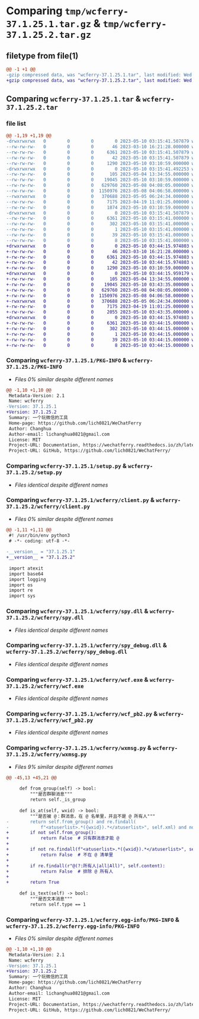 # Comparing `tmp/wcferry-37.1.25.1.tar.gz` & `tmp/wcferry-37.1.25.2.tar.gz`

## filetype from file(1)

```diff
@@ -1 +1 @@
-gzip compressed data, was "wcferry-37.1.25.1.tar", last modified: Wed May 10 03:15:41 2023, max compression
+gzip compressed data, was "wcferry-37.1.25.2.tar", last modified: Wed May 10 03:44:15 2023, max compression
```

## Comparing `wcferry-37.1.25.1.tar` & `wcferry-37.1.25.2.tar`

### file list

```diff
@@ -1,19 +1,19 @@
-drwxrwxrwx   0        0        0        0 2023-05-10 03:15:41.507879 wcferry-37.1.25.1/
--rw-rw-rw-   0        0        0       46 2023-03-10 16:21:28.000000 wcferry-37.1.25.1/MANIFEST.in
--rw-rw-rw-   0        0        0     6361 2023-05-10 03:15:41.507879 wcferry-37.1.25.1/PKG-INFO
--rw-rw-rw-   0        0        0       42 2023-05-10 03:15:41.507879 wcferry-37.1.25.1/setup.cfg
--rw-rw-rw-   0        0        0     1290 2023-05-10 03:10:59.000000 wcferry-37.1.25.1/setup.py
-drwxrwxrwx   0        0        0        0 2023-05-10 03:15:41.492253 wcferry-37.1.25.1/wcferry/
--rw-rw-rw-   0        0        0      105 2023-05-04 13:34:55.000000 wcferry-37.1.25.1/wcferry/__init__.py
--rw-rw-rw-   0        0        0    19045 2023-05-10 03:10:59.000000 wcferry-37.1.25.1/wcferry/client.py
--rw-rw-rw-   0        0        0   629760 2023-05-08 04:08:05.000000 wcferry-37.1.25.1/wcferry/spy.dll
--rw-rw-rw-   0        0        0  1150976 2023-05-08 04:06:58.000000 wcferry-37.1.25.1/wcferry/spy_debug.dll
--rwxrwxrwx   0        0        0   370688 2023-05-05 06:24:34.000000 wcferry-37.1.25.1/wcferry/wcf.exe
--rw-rw-rw-   0        0        0     7175 2023-04-19 11:01:25.000000 wcferry-37.1.25.1/wcferry/wcf_pb2.py
--rw-rw-rw-   0        0        0     1874 2023-05-10 03:10:59.000000 wcferry-37.1.25.1/wcferry/wxmsg.py
-drwxrwxrwx   0        0        0        0 2023-05-10 03:15:41.507879 wcferry-37.1.25.1/wcferry.egg-info/
--rw-rw-rw-   0        0        0     6361 2023-05-10 03:15:41.000000 wcferry-37.1.25.1/wcferry.egg-info/PKG-INFO
--rw-rw-rw-   0        0        0      302 2023-05-10 03:15:41.000000 wcferry-37.1.25.1/wcferry.egg-info/SOURCES.txt
--rw-rw-rw-   0        0        0        1 2023-05-10 03:15:41.000000 wcferry-37.1.25.1/wcferry.egg-info/dependency_links.txt
--rw-rw-rw-   0        0        0       39 2023-05-10 03:15:41.000000 wcferry-37.1.25.1/wcferry.egg-info/requires.txt
--rw-rw-rw-   0        0        0        8 2023-05-10 03:15:41.000000 wcferry-37.1.25.1/wcferry.egg-info/top_level.txt
+drwxrwxrwx   0        0        0        0 2023-05-10 03:44:15.974803 wcferry-37.1.25.2/
+-rw-rw-rw-   0        0        0       46 2023-03-10 16:21:28.000000 wcferry-37.1.25.2/MANIFEST.in
+-rw-rw-rw-   0        0        0     6361 2023-05-10 03:44:15.974803 wcferry-37.1.25.2/PKG-INFO
+-rw-rw-rw-   0        0        0       42 2023-05-10 03:44:15.974803 wcferry-37.1.25.2/setup.cfg
+-rw-rw-rw-   0        0        0     1290 2023-05-10 03:10:59.000000 wcferry-37.1.25.2/setup.py
+drwxrwxrwx   0        0        0        0 2023-05-10 03:44:15.959179 wcferry-37.1.25.2/wcferry/
+-rw-rw-rw-   0        0        0      105 2023-05-04 13:34:55.000000 wcferry-37.1.25.2/wcferry/__init__.py
+-rw-rw-rw-   0        0        0    19045 2023-05-10 03:43:35.000000 wcferry-37.1.25.2/wcferry/client.py
+-rw-rw-rw-   0        0        0   629760 2023-05-08 04:08:05.000000 wcferry-37.1.25.2/wcferry/spy.dll
+-rw-rw-rw-   0        0        0  1150976 2023-05-08 04:06:58.000000 wcferry-37.1.25.2/wcferry/spy_debug.dll
+-rwxrwxrwx   0        0        0   370688 2023-05-05 06:24:34.000000 wcferry-37.1.25.2/wcferry/wcf.exe
+-rw-rw-rw-   0        0        0     7175 2023-04-19 11:01:25.000000 wcferry-37.1.25.2/wcferry/wcf_pb2.py
+-rw-rw-rw-   0        0        0     2055 2023-05-10 03:43:35.000000 wcferry-37.1.25.2/wcferry/wxmsg.py
+drwxrwxrwx   0        0        0        0 2023-05-10 03:44:15.974803 wcferry-37.1.25.2/wcferry.egg-info/
+-rw-rw-rw-   0        0        0     6361 2023-05-10 03:44:15.000000 wcferry-37.1.25.2/wcferry.egg-info/PKG-INFO
+-rw-rw-rw-   0        0        0      302 2023-05-10 03:44:15.000000 wcferry-37.1.25.2/wcferry.egg-info/SOURCES.txt
+-rw-rw-rw-   0        0        0        1 2023-05-10 03:44:15.000000 wcferry-37.1.25.2/wcferry.egg-info/dependency_links.txt
+-rw-rw-rw-   0        0        0       39 2023-05-10 03:44:15.000000 wcferry-37.1.25.2/wcferry.egg-info/requires.txt
+-rw-rw-rw-   0        0        0        8 2023-05-10 03:44:15.000000 wcferry-37.1.25.2/wcferry.egg-info/top_level.txt
```

### Comparing `wcferry-37.1.25.1/PKG-INFO` & `wcferry-37.1.25.2/PKG-INFO`

 * *Files 0% similar despite different names*

```diff
@@ -1,10 +1,10 @@
 Metadata-Version: 2.1
 Name: wcferry
-Version: 37.1.25.1
+Version: 37.1.25.2
 Summary: 一个玩微信的工具
 Home-page: https://github.com/lich0821/WeChatFerry
 Author: Changhua
 Author-email: lichanghua0821@gmail.com
 License: MIT
 Project-URL: Documentation, https://wechatferry.readthedocs.io/zh/latest/index.html
 Project-URL: GitHub, https://github.com/lich0821/WeChatFerry/
```

### Comparing `wcferry-37.1.25.1/setup.py` & `wcferry-37.1.25.2/setup.py`

 * *Files identical despite different names*

### Comparing `wcferry-37.1.25.1/wcferry/client.py` & `wcferry-37.1.25.2/wcferry/client.py`

 * *Files 0% similar despite different names*

```diff
@@ -1,11 +1,11 @@
 #! /usr/bin/env python3
 # -*- coding: utf-8 -*-
 
-__version__ = "37.1.25.1"
+__version__ = "37.1.25.2"
 
 import atexit
 import base64
 import logging
 import os
 import re
 import sys
```

### Comparing `wcferry-37.1.25.1/wcferry/spy.dll` & `wcferry-37.1.25.2/wcferry/spy.dll`

 * *Files identical despite different names*

### Comparing `wcferry-37.1.25.1/wcferry/spy_debug.dll` & `wcferry-37.1.25.2/wcferry/spy_debug.dll`

 * *Files identical despite different names*

### Comparing `wcferry-37.1.25.1/wcferry/wcf.exe` & `wcferry-37.1.25.2/wcferry/wcf.exe`

 * *Files identical despite different names*

### Comparing `wcferry-37.1.25.1/wcferry/wcf_pb2.py` & `wcferry-37.1.25.2/wcferry/wcf_pb2.py`

 * *Files identical despite different names*

### Comparing `wcferry-37.1.25.1/wcferry/wxmsg.py` & `wcferry-37.1.25.2/wcferry/wxmsg.py`

 * *Files 9% similar despite different names*

```diff
@@ -45,13 +45,21 @@
 
     def from_group(self) -> bool:
         """是否群聊消息"""
         return self._is_group
 
     def is_at(self, wxid) -> bool:
         """是否被 @：群消息，在 @ 名单里，并且不是 @ 所有人"""
-        return self.from_group() and re.findall(
-            f"<atuserlist>.*({wxid}).*</atuserlist>", self.xml) and not re.findall(r"@(?:所有人|all|All)", self.content)
+        if not self.from_group():
+            return False  # 只有群消息才能 @
+
+        if not re.findall(f"<atuserlist>.*({wxid}).*</atuserlist>", self.xml):
+            return False  # 不在 @ 清单里
+
+        if re.findall(r"@(?:所有人|all|All)", self.content):
+            return False  # 排除 @ 所有人
+
+        return True
 
     def is_text(self) -> bool:
         """是否文本消息"""
         return self.type == 1
```

### Comparing `wcferry-37.1.25.1/wcferry.egg-info/PKG-INFO` & `wcferry-37.1.25.2/wcferry.egg-info/PKG-INFO`

 * *Files 0% similar despite different names*

```diff
@@ -1,10 +1,10 @@
 Metadata-Version: 2.1
 Name: wcferry
-Version: 37.1.25.1
+Version: 37.1.25.2
 Summary: 一个玩微信的工具
 Home-page: https://github.com/lich0821/WeChatFerry
 Author: Changhua
 Author-email: lichanghua0821@gmail.com
 License: MIT
 Project-URL: Documentation, https://wechatferry.readthedocs.io/zh/latest/index.html
 Project-URL: GitHub, https://github.com/lich0821/WeChatFerry/
```

